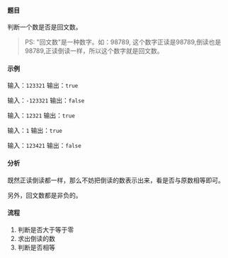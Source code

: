 #### 题目

判断一个数是否是回文数。

> PS: "回文数"是一种数字。如：98789, 这个数字正读是98789,倒读也是98789,正读倒读一样，所以这个数字就是回文数。

#### 示例

输入：`123321`
输出：`true`

输入：`-123321`
输出：`false`

输入：`12321`
输出：`true`

输入：`1`
输出：`true`

输入：`123421`
输出：`false`

#### 分析

既然正读倒读都一样，那么不妨把倒读的数表示出来，看是否与原数相等即可。

另外，回文数都是非负的。

#### 流程

1. 判断是否大于等于零
2. 求出倒读的数
3. 判断是否相等
